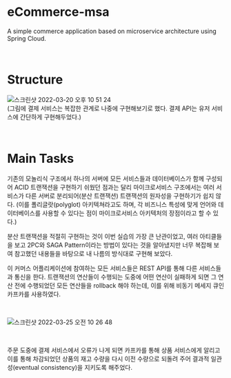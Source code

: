 # eCommerce-msa
A simple commerce application based on microservice architecture using Spring Cloud.

<br>

# Structure

![스크린샷 2022-03-20 오후 10 51 24](https://user-images.githubusercontent.com/55264231/159165701-05d45ea0-5409-4d57-9e92-62b01e2d6f9c.png)
<br>
(그림에 결제 서비스는 복잡한 관계로 나중에 구현해보기로 했다. 결제 API는 유저 서비스에 간단하게 구현해두었다.)

<br>

# Main Tasks

기존의 모놀리식 구조에서 하나의 서버에 모든 서비스들과 데이터베이스가 함께 구성되어 ACID 트랜잭션을 구현하기 쉬웠던 점과는 달리 마이크로서비스 구조에서는 여러 서비스가 다른 서버로 분리되어(분산 트랜잭션) 트랜잭션의 원자성을 구현하기가 쉽지 않다. (이를 폴리글랏(polyglot) 아키텍쳐라고도 하며, 각 비즈니스 특성에 맞게 언어와 데이터베이스를 사용할 수 있다는 점이 마이크로서비스 아키텍처의 장점이라고 할 수 있다.) 

분산 트랜잭션을 적절히 구현하는 것이 이번 실습의 가장 큰 난관이었고, 여러 아티클들을 보고 2PC와 SAGA Pattern이라는 방법이 있다는 것을 알아냈지만 너무 복잡해 보여 참고했던 내용들을 바탕으로 내 나름의 방식대로 구현해 보았다.

이 커머스 어플리케이션에 참여하는 모든 서비스들은 REST API를 통해 다른 서비스들과 통신을 한다. 트랜잭션의 연산들이 수행되는 도중에 어떤 연산이 실패하게 되면 그 연산 전에 수행되었던 모든 연산들을 rollback 해야 하는데, 이를 위해 비동기 메세지 큐인 카프카를 사용하였다.

<br>

![스크린샷 2022-03-25 오전 10 26 48](https://user-images.githubusercontent.com/55264231/160036748-6ce2e557-5cf4-4e37-8c4d-bcdcb23d0f72.png)

<br>

주문 도중에 결제 서비스에서 오류가 나게 되면 카프카를 통해 상품 서비스에게 알리고 이를 통해 차감되었던 상품의 재고 수량을 다시 이전 수량으로 되돌려 주어 결과적 일관성(eventual consistency)을 지키도록 해주었다.
